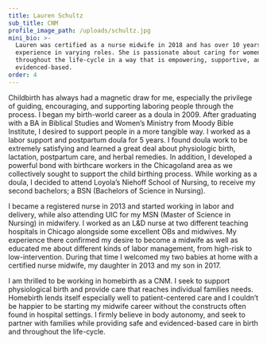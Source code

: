 ```yaml
---
title: Lauren Schultz
sub_title: CNM
profile_image_path: /uploads/schultz.jpg
mini_bio: >-
  Lauren was certified as a nurse midwife in 2018 and has over 10 years of birth
  experience in varying roles. She is passionate about caring for women
  throughout the life-cycle in a way that is empowering, supportive, and
  evidenced-based.
order: 4
---
```


Childbirth has always had a magnetic draw for me, especially the privilege of guiding, encouraging, and supporting laboring people through the process. I began my birth-world career as a doula in 2009. After graduating with a BA in Biblical Studies and Women’s Ministry from Moody Bible Institute, I desired to support people in a more tangible way. I worked as a labor support and postpartum doula for 5 years. I found doula work to be extremely satisfying and learned a great deal about physiologic birth, lactation, postpartum care, and herbal remedies. In addition, I developed a powerful bond with birthcare workers in the Chicagoland area as we collectively sought to support the child birthing process. While working as a doula, I decided to attend Loyola’s Niehoff School of Nursing, to receive my second bachelors; a BSN (Bachelors of Science in Nursing).

I became a registered nurse in 2013 and started working in labor and delivery, while also attending UIC for my MSN (Master of Science in Nursing) in midwifery. I worked as an L&D nurse at two different teaching hospitals in Chicago alongside some excellent OBs and midwives. My experience there confirmed my desire to become a midwife as well as educated me about different kinds of labor management, from high-risk to low-intervention. During that time I welcomed my two babies at home with a certified nurse midwife, my daughter in 2013 and my son in 2017.

I am thrilled to be working in homebirth as a CNM. I seek to support physiological birth and provide care that reaches individual families needs. Homebirth lends itself especially well to patient-centered care and I couldn’t be happier to be starting my midwife career without the constructs often found in hospital settings. I firmly believe in body autonomy, and seek to partner with families while providing safe and evidenced-based care in birth and throughout the life-cycle.
